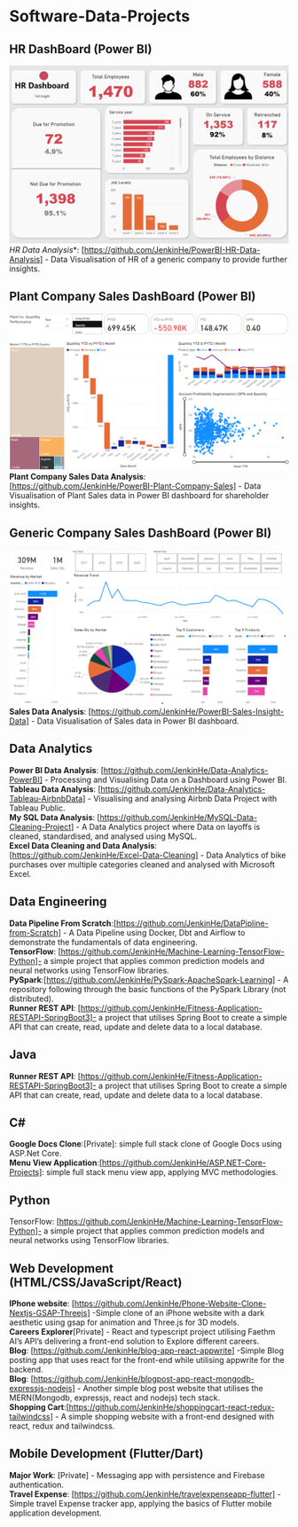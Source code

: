 # Software-Data-Projects

## HR DashBoard (Power BI)
![GitHub Logo](https://github.com/JenkinHe/Software-Data-Projects/blob/main/HR%20dashboard.png)<br>
*HR Data Analysis**: [https://github.com/JenkinHe/PowerBI-HR-Data-Analysis] - Data Visualisation of HR of a generic company to provide further insights.<br>

## Plant Company Sales DashBoard (Power BI)
![GitHub Logo](https://github.com/JenkinHe/Software-Data-Projects/blob/main/Plant%20Sales%20Dashboard.png)<br>
**Plant Company Sales Data Analysis**: [https://github.com/JenkinHe/PowerBI-Plant-Company-Sales] - Data Visualisation of Plant Sales data in Power BI dashboard for shareholder insights.<br>

## Generic Company Sales DashBoard (Power BI)
![GitHub Logo](https://github.com/JenkinHe/Software-Data-Projects/blob/main/Sales%20Dashboard.png)<br>
**Sales Data Analysis**: [https://github.com/JenkinHe/PowerBI-Sales-Insight-Data] - Data Visualisation of Sales data in Power BI dashboard.<be>

## Data Analytics<br>
**Power BI Data Analysis**: [https://github.com/JenkinHe/Data-Analytics-PowerBI] - Processing and Visualising Data on a Dashboard using Power BI.<br>
**Tableau Data Analysis**: [https://github.com/JenkinHe/Data-Analytics-Tableau-AirbnbData] - Visualising and analysing Airbnb Data Project with Tableau Public.<br>
**My SQL Data Analysis**: [https://github.com/JenkinHe/MySQL-Data-Cleaning-Project] - A Data Analytics project where Data on layoffs is cleaned, standardised, and analysed using MySQL.<br>
**Excel Data Cleaning and Data Analysis**:[https://github.com/JenkinHe/Excel-Data-Cleaning] - Data Analytics of bike purchases over multiple categories cleaned and analysed with Microsoft Excel.<br>

## Data Engineering<br>
**Data Pipeline From Scratch**:[https://github.com/JenkinHe/DataPipline-from-Scratch] - A Data Pipeline using Docker, Dbt and Airflow to demonstrate the fundamentals of data engineering.<br>
**TensorFlow**: [https://github.com/JenkinHe/Machine-Learning-TensorFlow-Python]- a simple project that applies common prediction models and neural networks using TensorFlow libraries.<br>
**PySpark**:[https://github.com/JenkinHe/PySpark-ApacheSpark-Learning] - A repository following through the basic functions of the PySpark Library (not distributed).<br>
**Runner REST API**: [https://github.com/JenkinHe/Fitness-Application-RESTAPI-SpringBoot3]-  a project that utilises Spring Boot to create a simple API that can create, read, update and delete data to a local database.<br>

## Java<br>
**Runner REST API**: [https://github.com/JenkinHe/Fitness-Application-RESTAPI-SpringBoot3]-  a project that utilises Spring Boot to create a simple API that can create, read, update and delete data to a local database.<br>
## C#<br>
**Google Docs Clone**:[Private]: simple full stack clone of Google Docs using ASP.Net Core.<br>
**Menu View Application**:[https://github.com/JenkinHe/ASP.NET-Core-Projects]: simple full stack menu view app, applying MVC methodologies.<br>
## Python<br>
TensorFlow: [https://github.com/JenkinHe/Machine-Learning-TensorFlow-Python]- a simple project that applies common prediction models and neural networks using TensorFlow libraries.<br>

## Web Development (HTML/CSS/JavaScript/React)<br>
**IPhone website**: [https://github.com/JenkinHe/Phone-Website-Clone-Nextjs-GSAP-Threejs]  -Simple clone of an iPhone website with a dark aesthetic using gsap for animation and Three.js for 3D models.<br>
**Careers Explorer**[Private] - React and typescript project utilising Faethm AI’s API’s delivering a front-end solution to Explore different careers.<br>
**Blog**: [https://github.com/JenkinHe/blog-app-react-appwrite] -Simple Blog posting app that uses react for the front-end while utilising appwrite for the backend.<br>
**Blog**: [https://github.com/JenkinHe/blogpost-app-react-mongodb-expressjs-nodejs] - Another simple blog post website that utilises the MERN(Mongodb, expressjs, react and nodejs) tech stack.<br>
**Shopping Cart**:[https://github.com/JenkinHe/shoppingcart-react-redux-tailwindcss] - A simple shopping website with a front-end designed with react, redux and tailwindcss.<br>
## Mobile Development (Flutter/Dart)<br>
**Major Work**: [Private] - Messaging app with persistence and Firebase authentication.<br>
**Travel Expense**: [https://github.com/JenkinHe/travelexpenseapp-flutter] - Simple travel Expense tracker app, applying the basics of Flutter mobile application development.<br>


